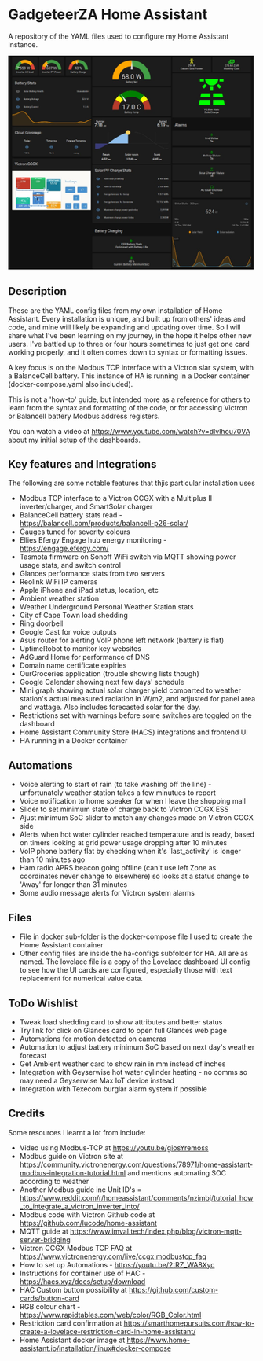 # GadgeteerZA Home Assistant
A repository of the YAML files used to configure my Home Assistant instance.

<img src="images/dashboard-screenshot.jpg" width="500">

## Description
These are the YAML config files from my own installation of Home Assistant. Every installation is unique, and built up from others' ideas and code, and mine will likely be expanding and updating over time. So I will share what I've been learning on my journey, in the hope it helps other new users. I've battled up to three or four hours sometimes to just get one card working properly, and it often comes down to syntax or formatting issues.

A key focus is on the Modbus TCP interface with a Victron slar system, with a BalanceCell battery. This instance of HA is running in a Docker container (docker-compose.yaml also included).

This is not a 'how-to' guide, but intended more as a reference for others to learn from the syntax and formatting of the code, or for accessing Victron or Balancell battery Modbus address registers.

You can watch a video at https://www.youtube.com/watch?v=dlvlhou70VA about my initial setup of the dashboards.

## Key features and Integrations
The following are some notable features that thjis particular installation uses
* Modbus TCP interface to a Victron CCGX with a Multiplus II inverter/charger, and SmartSolar charger
* BalanceCell battery stats read - https://balancell.com/products/balancell-p26-solar/
* Gauges tuned for severity colours
* Ellies Efergy Engage hub energy monitoring - https://engage.efergy.com/
* Tasmota firmware on Sonoff WiFi switch via MQTT showing power usage stats, and switch control
* Glances performance stats from two servers
* Reolink WiFi IP cameras
* Apple iPhone and iPad status, location, etc
* Ambient weather station
* Weather Underground Personal Weather Station stats
* City of Cape Town load shedding
* Ring doorbell
* Google Cast for voice outputs
* Asus router for alerting VoIP phone left network (battery is flat)
* UptimeRobot to monitor key websites
* AdGuard Home for performance of DNS
* Domain name certificate expiries
* OurGroceries application (trouble showing lists though)
* Google Calendar showing next few days' schedule
* Mini graph showing actual solar charger yield comparted to weather station's actual measured radiation in W/m2, and adjusted for panel area and wattage. Also includes forecasted solar for the day.
* Restrictions set with warnings before some switches are toggled on the dashboard
* Home Assistant Community Store (HACS) integrations and frontend UI
* HA running in a Docker container

## Automations
* Voice alerting to start of rain (to take washing off the line) - unfortunately weather station takes a few minutues to report
* Voice notification to home speaker for when I leave the shopping mall
* Slider to set minimum state of charge back to Victron CCGX ESS
* Ajust minimum SoC slider to match any changes made on Victron CCGX side
* Alerts when hot water cylinder reached temperature and is ready, based on timers looking at grid power usage dropping after 10 minutes
* VoIP phone battery flat by checking when it's 'last_activity' is longer than 10 minutes ago
* Ham radio APRS beacon going offline (can't use left Zone as coordinates never change to elsewhere) so looks at a status change to 'Away' for longer than 31 minutes
* Some audio message alerts for Victron system alarms

## Files
* File in docker sub-folder is the docker-compose file I used to create the Home Assistant container
* Other config files are inside the ha-configs subfolder for HA. All are as named. The lovelace file is a copy of the Lovelace dashboard UI config to see how the UI cards are configured, especially those with text replacement for numerical value data.

## ToDo Wishlist
* Tweak load shedding card to show attributes and better status
* Try link for click on Glances card to open full Glances web page
* Automations for motion detected on cameras
* Automation to adjust battery minimum SoC based on next day's weather forecast
* Get Ambient weather card to show rain in mm instead of inches
* Integration with Geyserwise hot water cylinder heating - no comms so may need a Geyserwise Max IoT device instead
* Integration with Texecom burglar alarm system if possible 

## Credits
Some resources I learnt a lot from include:
* Video using Modbus-TCP at https://youtu.be/giosYremoss
* Modbus guide on Victron site at https://community.victronenergy.com/questions/78971/home-assistant-modbus-integration-tutorial.html and mentions automating SOC according to weather
* Another Modbus guide inc Unit ID's = https://www.reddit.com/r/homeassistant/comments/nzimbj/tutorial_how_to_integrate_a_victron_inverter_into/
* Modbus code with Victron Github code at https://github.com/lucode/home-assistant
* MQTT guide at https://www.imval.tech/index.php/blog/victron-mqtt-server-bridging
* Victron CCGX Modbus TCP FAQ at https://www.victronenergy.com/live/ccgx:modbustcp_faq
* How to set up Automations - https://youtu.be/2tRZ_WA8Xyc
* Instructions for container use of HAC - https://hacs.xyz/docs/setup/download
* HAC Custom button possibility at https://github.com/custom-cards/button-card
* RGB colour chart - https://www.rapidtables.com/web/color/RGB_Color.html
* Restriction card confirmation at https://smarthomepursuits.com/how-to-create-a-lovelace-restriction-card-in-home-assistant/
* Home Assistant docker image at https://www.home-assistant.io/installation/linux#docker-compose
